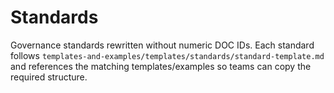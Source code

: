 # Standards

Governance standards rewritten without numeric DOC IDs. Each standard follows
`templates-and-examples/templates/standards/standard-template.md` and references
the matching templates/examples so teams can copy the required structure.
